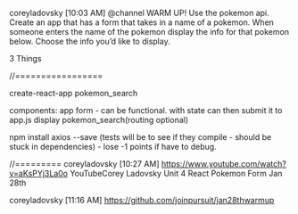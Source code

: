 coreyladovsky [10:03 AM]
@channel WARM UP! Use the pokemon api. Create an app that has a form that takes in a name of a pokemon. When someone enters the name of the pokemon display the info for that pokemon below. Choose the info you’d like to display.

3 Things

//=================

create-react-app pokemon_search

components:
app
form - can be functional. with state can then submit it to app.js
display pokemon_search(routing optional)


npm install axios --save  (tests will be to see if they compile - should be stuck in dependencies) - lose -1 points if have to debug.

//=========
coreyladovsky [10:27 AM]
https://www.youtube.com/watch?v=aKsPYj3La0o
YouTubeCorey Ladovsky
Unit 4 React Pokemon Form Jan 28th

coreyladovsky [11:16 AM]
https://github.com/joinpursuit/jan28thwarmup
